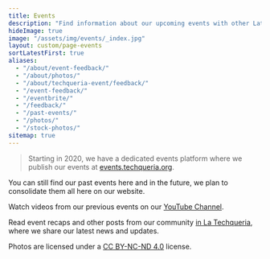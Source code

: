```yaml
---
title: Events
description: "Find information about our upcoming events with other Latinx in Tech."
hideImage: true
image: "/assets/img/events/_index.jpg"
layout: custom/page-events
sortLatestFirst: true
aliases:
  - "/about/event-feedback/"
  - "/about/photos/"
  - "/about/techqueria-event/feedback/"
  - "/event-feedback/"
  - "/eventbrite/"
  - "/feedback/"
  - "/past-events/"
  - "/photos/"
  - "/stock-photos/"
sitemap: true
---
```


> Starting in 2020, we have a dedicated events platform where we publish our events at [events.techqueria.org](https://events.techqueria.org/virtual-webinars/).

You can still find our past events here and in the future, we plan to consolidate them all here on our website.

Watch videos from our previous events on our [YouTube Channel](https://www.youtube.com/c/Techqueria).

Read event recaps and other posts from our community [in La Techqueria](/news/), where we share our latest news and updates.

Photos are licensed under a [CC BY-NC-ND 4.0](https://creativecommons.org/licenses/by-nc-nd/4.0/) license.
